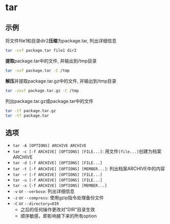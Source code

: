 # tar

## 示例

将文件file1和目录dir2**压缩**为package.tar, 列出详细信息

```bash
tar -cvf package.tar file1 dir2
```

**提取**package.tar中的文件, 并输出到/tmp目录

```bash
tar -xvf package.tar -C /tmp
```

**解压**并提取package.tar.gz中的文件, 并输出到/tmp目录

```bash
tar -zxvf package.tar.gz -C /tmp
```

列出package.tar.gz或package.tar中的文件

```bash
tar -tf package.tar.gz
tar -tf package.tar
```

## 选项

- `tar -A [OPTIONS] ARCHIVE ARCHIVE`
- `tar -c [-f ARCHIVE] [OPTIONS] [FILE...]`: 用文件`[file...]`创建为档案ARCHIVE
- `tar -d [-f ARCHIVE] [OPTIONS] [FILE...]`
- `tar -t [-f ARCHIVE] [OPTIONS] [MEMBER...]`: 列出档案ARCHIVE中的内容
- `tar -r [-f ARCHIVE] [OPTIONS] [FILE...]`
- `tar -u [-f ARCHIVE] [OPTIONS] [FILE...]`
- `tar -x [-f ARCHIVE] [OPTIONS] [MEMBER...]`
- `-v` or `--verbose`: 列出详细信息
- `-z` or `--compress`: 使用gzip指令处理备份文件
- `-C` or `--directory=DIR`
  - 之后的任何操作更改对"DIR"目录生效
  - 顺序敏感，即影响接下来的所有option
